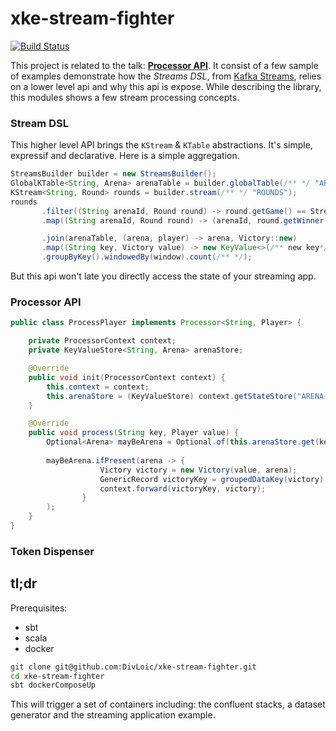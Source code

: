 # xke-stream-fighter
[![Build Status](https://travis-ci.org/DivLoic/xke-stream-fighter.svg?branch=master)](https://travis-ci.org/DivLoic/xke-stream-fighter)

This project is related to the talk: [**Processor API**](#/). 
It consist of a few sample of examples demonstrate how the *Streams DSL*,
from [Kafka Streams](https://kafka.apache.org/documentation/streams/),
relies on a lower level api and why this api is expose. While describing
the library, this modules shows a few stream processing concepts. 

### Stream DSL
This higher level API brings the `KStream` & `KTable` abstractions.
It's simple, expressif and declarative. Here is a simple aggregation.

```java
StreamsBuilder builder = new StreamsBuilder();
GlobalKTable<String, Arena> arenaTable = builder.globalTable(/** */ "ARENAS");
KStream<String, Round> rounds = builder.stream(/** */ "ROUNDS");
rounds
       .filter((String arenaId, Round round) -> round.getGame() == StreetFighter)
       .map((String arenaId, Round round) -> (arenaId, round.getWinner()))

       .join(arenaTable, (arena, player) -> arena, Victory::new)
       .map((String key, Victory value) -> new KeyValue<>(/** new key*/, value))
       .groupByKey().windowedBy(window).count(/** */);
```
But this api won't late you directly access the state of your streaming app. 


### Processor API
```java
public class ProcessPlayer implements Processor<String, Player> {

    private ProcessorContext context;
    private KeyValueStore<String, Arena> arenaStore;

    @Override
    public void init(ProcessorContext context) {
        this.context = context;
        this.arenaStore = (KeyValueStore) context.getStateStore("ARENA-STORE");
    }

    @Override
    public void process(String key, Player value) {
        Optional<Arena> mayBeArena = Optional.of(this.arenaStore.get(key));
        
        mayBeArena.ifPresent(arena -> {
                    Victory victory = new Victory(value, arena);
                    GenericRecord victoryKey = groupedDataKey(victory);
                    context.forward(victoryKey, victory);
                }
        );
    }
}
```

### Token Dispenser

## tl;dr

Prerequisites: 
- sbt
- scala
- docker
```bash
git clone git@github.com:DivLoic/xke-stream-fighter.git
cd xke-stream-fighter
sbt dockerComposeUp
```
This will trigger a set of containers including: the confluent stacks, a dataset generator
and the streaming application example. 

